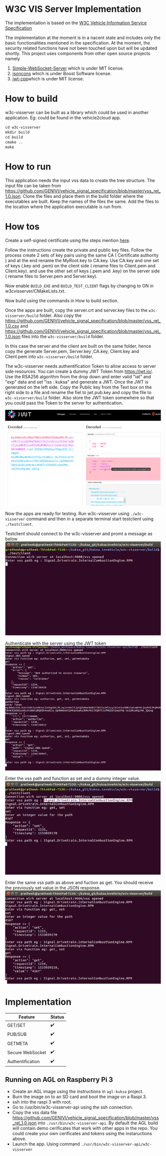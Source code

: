 # W3C VIS Server Implementation

The implementation is based on the [W3C Vehicle Information Service Specification](https://www.w3.org/TR/2018/CR-vehicle-information-service-20180213/)


The implementation at the moment is in a nacent state and includes only the basic functionalities mentioned in the specification. At the moment, the security related functions have not been touched upon but will be updated shortly. This project uses components from other open source projects namely

1. [Simple-WebSocket-Server](https://gitlab.com/eidheim/Simple-WebSocket-Server) which is under MIT license.
2. [jsoncons](https://github.com/danielaparker/jsoncons) which is under Boost Software license.
3. [jwt-cpp](https://github.com/Thalhammer/jwt-cpp)which is under MIT license. 


# How to build
w3c-visserver can be built as a library which could be used in another application. Eg: could be found in the vehicle2cloud app.
```
cd w3c-visserver
mkdir build
cd build
cmake ..
make
```

# How to run
This application needs the input vss data to create the tree structure. The input file can be taken from https://github.com/GENIVI/vehicle_signal_specification/blob/master/vss_rel_1.0.json. Clone the files and place them in the build folder where the executables are built. Keep the names of the files the same.
Add the files to the location where the application executable is run from.


# How tos
Create a self-signed certificate using the steps mention [here]( https://kb.op5.com/pages/viewpage.action?pageId=19073746#sthash.GHsaFkZe.WDGgcOja.dpbs).

Follow the instructions create the private and public key files. Follow the process create 2 sets of key pairs using the same CA ( Certificate authority ) and at the end rename the MyRoot.key to CA.key. Use CA.key and one set of keys (.key and .pem) on the client side ( rename files to Client.pem and Client.key). and use the other set of keys (.pem and .key) on the server side ( rename files to Server.pem and Server.key).

Now enable `BUILD_EXE` and `BUILD_TEST_CLIENT` flags by changing to ON in w3cvisserver/CMakeLists.txt.

Now build using the commands in How to build section.

Once the apps are built, copy the server.crt and server.key files to the `w3c-visserver/build` folder. Also copy the  https://github.com/GENIVI/vehicle_signal_specification/blob/master/vss_rel_1.0.csv and https://github.com/GENIVI/vehicle_signal_specification/blob/master/vss_rel_1.0.json files into the `w3c-visserver/build` folder.

In this case the server and the client are built on the same folder, hence copy the generate Server.pem, Server.key ,CA.key, Client.key and  Client.pem into `w3c-visserver/build` folder.

The w3c-visserver needs authentification Token to allow access to server side resources. You can create a dummy JWT Token from https://jwt.io/. Use the RSA256 algorithm from the drop down and enter valid "iat" and "exp" data and set "iss : kuksa" and generate a JWT. Once the JWT is generated on the left side. Copy the Public key from the Text box on the right side to a file and rename the fiel to jwt.pub.key and copy the file to  `w3c-visserver/build` folder. Also store the JWT token somewhere so that you could pass the Token to the server for authentication.

![Alt text](./pictures/jwt.png?raw=true "jwt")

Now the apps are ready for testing. Run w3c-visserver using `./w3c-visserver` command and then in a separate terminal start testclient using `./testclient`.

Testclient should connect to the w3c-visserver and promt a message as below
![Alt text](./pictures/test1.png?raw=true "test1")

Authenticate with the server using the JWT token
![Alt text](./pictures/test4.png?raw=true "test4")

Enter the vss path and function as set and a dummy integer value.
![Alt text](./pictures/test2.png?raw=true "test2")

Enter the same vss path as above and fuction as get. You should receive the previously set value in the JSON response. 
![Alt text](./pictures/test3.png?raw=true "test3")


# Implementation

| Feature       | Status        |
| ------------- | ------------- |
| GET/SET       | :heavy_check_mark:|
| PUB/SUB  | :heavy_check_mark: |
| GETMETA  | :heavy_check_mark: |
| Secure WebSocket  | :heavy_check_mark: |   
| Authentification  | :heavy_check_mark: |

## Running on AGL on Raspberry Pi 3

* Create an AGL image using the instructions in `agl-kuksa` project.
* Burn the image on to an SD card and boot the image on a Raspi 3.
* ssh into the raspi 3 with root.
* Go to /usr/bin/w3c-visserver-api using the ssh connection.
* Copy the vss data file https://github.com/GENIVI/vehicle_signal_specification/blob/master/vss_rel_1.0.json into `./usr/bin/w3c-visserver-api`. By default the AGL build will contain demo cerificates that work with other apps in the repo. You could create your own cerificates and tokens using the instaructions above.
* Launch the app. Using command `./usr/bin/w3c-visserver-api/w3c-visserver`

